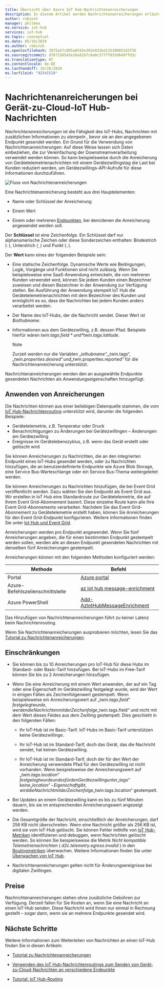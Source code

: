 ```yaml
---
title: Übersicht über Azure IoT Hub-Nachrichtenanreicherungen
description: In diesem Artikel werden Nachrichtenanreicherungen erläutert. Sie verleihen dem IoT-Hub die Fähigkeit, Nachrichten mit zusätzlichen Informationen zu stempeln, bevor sie an den angegebenen Endpunkt gesendet werden.
author: robinsh
manager: philmea
ms.service: iot-hub
services: iot-hub
ms.topic: conceptual
ms.date: 05/10/2019
ms.author: robinsh
ms.openlocfilehash: 3975a57c095a8593e392e932bd125308853d3756
ms.sourcegitcommit: d767156543e16e816fc8a0c3777f033d649ffd3c
ms.translationtype: HT
ms.contentlocale: de-DE
ms.lasthandoff: 10/26/2020
ms.locfileid: "92541518"
---
```

# <a name="message-enrichments-for-device-to-cloud-iot-hub-messages"></a>Nachrichtenanreicherungen bei Gerät-zu-Cloud-IoT Hub-Nachrichten

*Nachrichtenanreicherungen* ist die Fähigkeit des IoT-Hubs, Nachrichten mit zusätzlichen Informationen zu *stempeln* , bevor sie an den angegebenen Endpunkt gesendet werden. Ein Grund für die Verwendung von Nachrichtenanreicherungen: Auf diese Weise lassen sich Daten einbeziehen, die zur Vereinfachung der Downstreamverarbeitung verwendet werden können. So kann beispielsweise durch die Anreicherung von Gerätetelemetrienachrichten mit einem Gerätezwillingstag die Last bei Kunden reduziert werden, um Gerätezwillings-API-Aufrufe für diese Informationen durchzuführen.

![Fluss von Nachrichtenanreicherungen](./media/iot-hub-message-enrichments-overview/message-enrichments-flow.png)

Eine Nachrichtenanreicherung besteht aus drei Hauptelementen:

* Name oder Schlüssel der Anreicherung

* Einem Wert

* Einem oder mehreren [Endpunkten](iot-hub-devguide-endpoints.md), bei dem/denen die Anreicherung angewendet werden soll.

Der **Schlüssel** ist eine Zeichenfolge. Ein Schlüssel darf nur alphanumerische Zeichen oder diese Sonderzeichen enthalten: Bindestrich (`-`), Unterstrich (`_`) und Punkt (`.`).

Der **Wert** kann eines der folgenden Beispiele sein:

* Eine statische Zeichenfolge. Dynamische Werte wie Bedingungen, Logik, Vorgänge und Funktionen sind nicht zulässig. Wenn Sie beispielsweise eine SaaS-Anwendung entwickeln, die von mehreren Kunden verwendet wird, können Sie jedem Kunden einen Bezeichner zuweisen und diesen Bezeichner in der Anwendung zur Verfügung stellen. Bei Ausführung der Anwendung stempelt IoT Hub die Gerätetelemetrienachrichten mit dem Bezeichner des Kunden und ermöglicht es so, dass die Nachrichten bei jedem Kunden anders verarbeitet werden.

* Der Name des IoT-Hubs, der die Nachricht sendet. Dieser Wert ist *$iothubname*.

* Informationen aus dem Gerätezwilling, z.B. dessen Pfad. Beispiele hierfür wären *$twin.tags.field* und *$twin.tags.latitude*.

   > [!NOTE]
   > Zurzeit werden nur die Variablen „$iothubname“, „$twin.tags“, „$twin.properties.desired“ und „$twin.properties.reported“ für die Nachrichtenanreicherung unterstützt.

Nachrichtenanreicherungen werden den an ausgewählte Endpunkte gesendeten Nachrichten als Anwendungseigenschaften hinzugefügt.  

## <a name="applying-enrichments"></a>Anwenden von Anreicherungen

Die Nachrichten können aus einer beliebigen Datenquelle stammen, die vom [IoT Hub-Nachrichtenrouting](iot-hub-devguide-messages-d2c.md) unterstützt wird, darunter die folgenden Beispiele:

* Gerätetelemetrie, z.B. Temperatur oder Druck
* Benachrichtigungen zu Änderungen bei Gerätezwillingen – Änderungen am Gerätezwilling
* Ereignisse im Gerätelebenszyklus, z.B. wenn das Gerät erstellt oder gelöscht wird

Sie können Anreicherungen zu Nachrichten, die an den integrierten Endpunkt eines IoT-Hubs gesendet werden, oder zu Nachrichten hinzufügen, die an benutzerdefinierte Endpunkte wie Azure Blob Storage, eine Service Bus-Warteschlange oder ein Service Bus-Thema weitergeleitet werden.

Sie können Anreicherungen zu Nachrichten hinzufügen, die bei Event Grid veröffentlicht werden. Dazu wählen Sie den Endpunkt als Event Grid aus. Wir erstellen in IoT Hub eine Standardroute zur Gerätetelemetrie, die auf Ihrem Event Grid-Abonnement basiert. Diese einzelne Route kann alle Ihre Event Grid-Abonnements verarbeiten. Nachdem Sie das Event Grid-Abonnement zu Gerätetelemetrie erstellt haben, können Sie Anreicherungen für den Event Grid-Endpunkt konfigurieren. Weitere Informationen finden Sie unter [Iot Hub und Event Grid](iot-hub-event-grid.md).

Anreicherungen werden pro Endpunkt angewendet. Wenn Sie fünf Anreicherungen angeben, die für einen bestimmten Endpunkt gestempelt werden sollen, werden alle an diesen Endpunkt gesendeten Nachrichten mit denselben fünf Anreicherungen gestempelt.

Anreicherungen können mit den folgenden Methoden konfiguriert werden:

| **Methode** | **Befehl** |
| ----- | -----| 
| Portal | [Azure portal](https://portal.azure.com) | Entsprechende Informationen finden Sie im [Tutorial zu Nachrichtenanreicherungen](tutorial-message-enrichments.md). | 
| Azure-Befehlszeilenschnittstelle   | [az iot hub message-enrichment](/cli/azure/iot/hub/message-enrichment) |
| Azure PowerShell | [Add-AzIotHubMessageEnrichment](/powershell/module/az.iothub/add-aziothubmessageenrichment) |

Das Hinzufügen von Nachrichtenanreicherungen führt zu keiner Latenz beim Nachrichtenrouting.

Wenn Sie Nachrichtenanreicherungen ausprobieren möchten, lesen Sie das [Tutorial zu Nachrichtenanreicherungen](tutorial-message-enrichments.md).

## <a name="limitations"></a>Einschränkungen

* Sie können bis zu 10 Anreicherungen pro IoT-Hub für diese Hubs im Standard- oder Basic-Tarif hinzufügen. Bei IoT-Hubs im Free-Tarif können Sie bis zu 2 Anreicherungen hinzufügen.

* Wenn Sie eine Anreicherung mit einem Wert anwenden, der auf ein Tag oder eine Eigenschaft im Gerätezwilling festgelegt wurde, wird der Wert in einigen Fällen als Zeichenfolgenwert gestempelt. Wenn beispielsweise ein Anreicherungswert auf „$twin.tags.field“ festgelegt wurde, werden die Nachrichten mit der Zeichenfolge „$twin.tags.field“ und nicht mit dem Wert dieses Feldes aus dem Zwilling gestempelt. Dies geschieht in den folgenden Fällen:

   * Ihr IoT-Hub ist im Basic-Tarif. IoT-Hubs im Basic-Tarif unterstützen keine Gerätezwillinge.

   * Ihr IoT-Hub ist im Standard-Tarif, doch das Gerät, das die Nachricht sendet, hat keinen Gerätezwilling.

   * Ihr IoT-Hub ist im Standard-Tarif, doch der für den Wert der Anreicherung verwendete Pfad für den Gerätezwilling ist nicht vorhanden. Wenn beispielsweise der Anreicherungswert auf „$twin.tags.location“ festgelegt wurde und es für den Gerätezwilling unter „tags“ keine„location“-Eigenschaft gibt, wird die Nachricht mit der Zeichenfolge „$twin.tags.location“ gestempelt. 

* Bei Updates an einem Gerätezwilling kann es bis zu fünf Minuten dauern, bis sie im entsprechenden Anreicherungswert angezeigt werden.

* Die Gesamtgröße der Nachricht, einschließlich der Anreicherungen, darf 256 KB nicht überschreiten. Wenn eine Nachricht größer als 256 KB ist, wird sie vom IoT-Hub gelöscht. Sie können Fehler mithilfe von [IoT Hub-Metriken](monitor-iot-hub-reference.md#metrics) identifizieren und debuggen, wenn Nachrichten gelöscht werden. So können Sie beispielsweise die Metrik *Nicht kompatible Telemetrienachrichten* ( *d2c.telemetry.egress.invalid* ) in den [Routingmetriken](monitor-iot-hub-reference.md#routing-metrics) überwachen. Weitere Informationen finden Sie unter [Überwachen von IoT Hub](monitor-iot-hub.md).

* Nachrichtenanreicherungen gelten nicht für Änderungsereignisse bei digitalen Zwillingen.

## <a name="pricing"></a>Preise

Nachrichtenanreicherungen stehen ohne zusätzliche Gebühren zur Verfügung. Derzeit fallen für Sie Kosten an, wenn Sie eine Nachricht an einen IoT-Hub senden. Diese Nachricht wird Ihnen nur einmal in Rechnung gestellt – sogar dann, wenn sie an mehrere Endpunkte gesendet wird.

## <a name="next-steps"></a>Nächste Schritte

Weitere Informationen zum Weiterleiten von Nachrichten an einen IoT-Hub finden Sie in diesen Artikeln:

* [Tutorial zu Nachrichtenanreicherungen](tutorial-message-enrichments.md)

* [Verwenden des IoT Hub-Nachrichtenroutings zum Senden von Gerät-zu-Cloud-Nachrichten an verschiedene Endpunkte](iot-hub-devguide-messages-d2c.md)

* [Tutorial: IoT Hub-Routing](tutorial-routing.md)